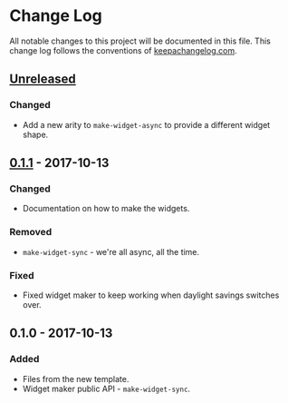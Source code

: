 # Change Log
All notable changes to this project will be documented in this file. This change log follows the conventions of [keepachangelog.com](http://keepachangelog.com/).

## [Unreleased]
### Changed
- Add a new arity to `make-widget-async` to provide a different widget shape.

## [0.1.1] - 2017-10-13
### Changed
- Documentation on how to make the widgets.

### Removed
- `make-widget-sync` - we're all async, all the time.

### Fixed
- Fixed widget maker to keep working when daylight savings switches over.

## 0.1.0 - 2017-10-13
### Added
- Files from the new template.
- Widget maker public API - `make-widget-sync`.

[Unreleased]: https://github.com/your-name/chess-gm/compare/0.1.1...HEAD
[0.1.1]: https://github.com/your-name/chess-gm/compare/0.1.0...0.1.1
